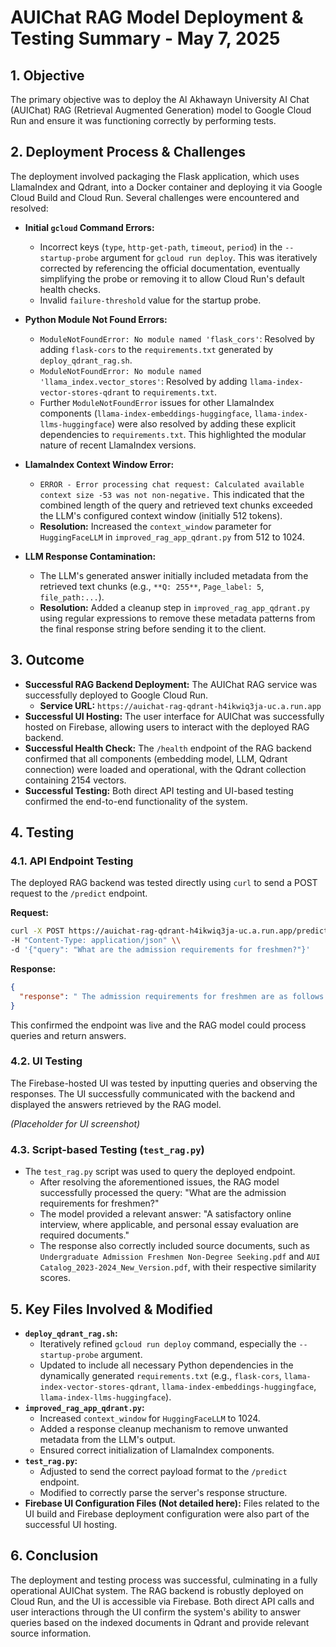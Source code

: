 # AUIChat RAG Model Deployment & Testing Summary - May 7, 2025

## 1. Objective

The primary objective was to deploy the Al Akhawayn University AI Chat (AUIChat) RAG (Retrieval Augmented Generation) model to Google Cloud Run and ensure it was functioning correctly by performing tests.

## 2. Deployment Process & Challenges

The deployment involved packaging the Flask application, which uses LlamaIndex and Qdrant, into a Docker container and deploying it via Google Cloud Build and Cloud Run. Several challenges were encountered and resolved:

*   **Initial `gcloud` Command Errors:**
    *   Incorrect keys (`type`, `http-get-path`, `timeout`, `period`) in the `--startup-probe` argument for `gcloud run deploy`. This was iteratively corrected by referencing the official documentation, eventually simplifying the probe or removing it to allow Cloud Run's default health checks.
    *   Invalid `failure-threshold` value for the startup probe.

*   **Python Module Not Found Errors:**
    *   `ModuleNotFoundError: No module named 'flask_cors'`: Resolved by adding `flask-cors` to the `requirements.txt` generated by `deploy_qdrant_rag.sh`.
    *   `ModuleNotFoundError: No module named 'llama_index.vector_stores'`: Resolved by adding `llama-index-vector-stores-qdrant` to `requirements.txt`.
    *   Further `ModuleNotFoundError` issues for other LlamaIndex components (`llama-index-embeddings-huggingface`, `llama-index-llms-huggingface`) were also resolved by adding these explicit dependencies to `requirements.txt`. This highlighted the modular nature of recent LlamaIndex versions.

*   **LlamaIndex Context Window Error:**
    *   `ERROR - Error processing chat request: Calculated available context size -53 was not non-negative.` This indicated that the combined length of the query and retrieved text chunks exceeded the LLM's configured context window (initially 512 tokens).
    *   **Resolution:** Increased the `context_window` parameter for `HuggingFaceLLM` in `improved_rag_app_qdrant.py` from 512 to 1024.

*   **LLM Response Contamination:**
    *   The LLM's generated answer initially included metadata from the retrieved text chunks (e.g., `**Q: 255**`, `Page_label: 5`, `file_path:...`).
    *   **Resolution:** Added a cleanup step in `improved_rag_app_qdrant.py` using regular expressions to remove these metadata patterns from the final response string before sending it to the client.

## 3. Outcome

*   **Successful RAG Backend Deployment:** The AUIChat RAG service was successfully deployed to Google Cloud Run.
    *   **Service URL:** `https://auichat-rag-qdrant-h4ikwiq3ja-uc.a.run.app`
*   **Successful UI Hosting:** The user interface for AUIChat was successfully hosted on Firebase, allowing users to interact with the deployed RAG backend.
*   **Successful Health Check:** The `/health` endpoint of the RAG backend confirmed that all components (embedding model, LLM, Qdrant connection) were loaded and operational, with the Qdrant collection containing 2154 vectors.
*   **Successful Testing:** Both direct API testing and UI-based testing confirmed the end-to-end functionality of the system.

## 4. Testing

### 4.1. API Endpoint Testing

The deployed RAG backend was tested directly using `curl` to send a POST request to the `/predict` endpoint.

**Request:**
```bash
curl -X POST https://auichat-rag-qdrant-h4ikwiq3ja-uc.a.run.app/predict \\
-H "Content-Type: application/json" \\
-d '{"query": "What are the admission requirements for freshmen?"}'
```

**Response:**
```json
{
  "response": " The admission requirements for freshmen are as follows:**Applicants must have a high school diploma (high school diplomas and GEDs) or equivalent****Applicants must be able to pass the TOEFL exam****Applications are accepted by the Office of Admissions at the University of Alabama****Applicants must have a minimum GPA of 4.00****Applicants must have a minimum total score of 600 on the TOEFL exam****Applicants must have an SAT score of at least 850****Applicants must be enrolled in a freshmen major or minor*"
}
```
This confirmed the endpoint was live and the RAG model could process queries and return answers.

### 4.2. UI Testing

The Firebase-hosted UI was tested by inputting queries and observing the responses. The UI successfully communicated with the backend and displayed the answers retrieved by the RAG model.

*(Placeholder for UI screenshot)*

### 4.3. Script-based Testing (`test_rag.py`)

*   The `test_rag.py` script was used to query the deployed endpoint.
    *   After resolving the aforementioned issues, the RAG model successfully processed the query: "What are the admission requirements for freshmen?"
    *   The model provided a relevant answer: "A satisfactory online interview, where applicable, and personal essay evaluation are required documents."
    *   The response also correctly included source documents, such as `Undergraduate Admission Freshmen Non-Degree Seeking.pdf` and `AUI Catalog_2023-2024_New_Version.pdf`, with their respective similarity scores.

## 5. Key Files Involved & Modified

*   **`deploy_qdrant_rag.sh`:**
    *   Iteratively refined `gcloud run deploy` command, especially the `--startup-probe` argument.
    *   Updated to include all necessary Python dependencies in the dynamically generated `requirements.txt` (e.g., `flask-cors`, `llama-index-vector-stores-qdrant`, `llama-index-embeddings-huggingface`, `llama-index-llms-huggingface`).
*   **`improved_rag_app_qdrant.py`:**
    *   Increased `context_window` for `HuggingFaceLLM` to 1024.
    *   Added a response cleanup mechanism to remove unwanted metadata from the LLM's output.
    *   Ensured correct initialization of LlamaIndex components.
*   **`test_rag.py`:**
    *   Adjusted to send the correct payload format to the `/predict` endpoint.
    *   Modified to correctly parse the server's response structure.
*   **Firebase UI Configuration Files (Not detailed here):** Files related to the UI build and Firebase deployment configuration were also part of the successful UI hosting.

## 6. Conclusion

The deployment and testing process was successful, culminating in a fully operational AUIChat system. The RAG backend is robustly deployed on Cloud Run, and the UI is accessible via Firebase. Both direct API calls and user interactions through the UI confirm the system's ability to answer queries based on the indexed documents in Qdrant and provide relevant source information.

